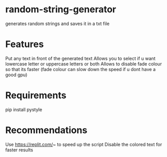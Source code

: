 # random-string-generator
generates random strings and saves it in a txt file

# Features
Put any text in front of the generated text
Allows you to select if u want lowercase letter or uppercase letters or both
Allows to disable fade colour so that its faster (fade colour can slow down the speed if u dont have a good gpu)

# Requirements
pip install pystyle

#  Recommendations
Use https://replit.com/~ to speed up the script
Disable the colored text for faster results
